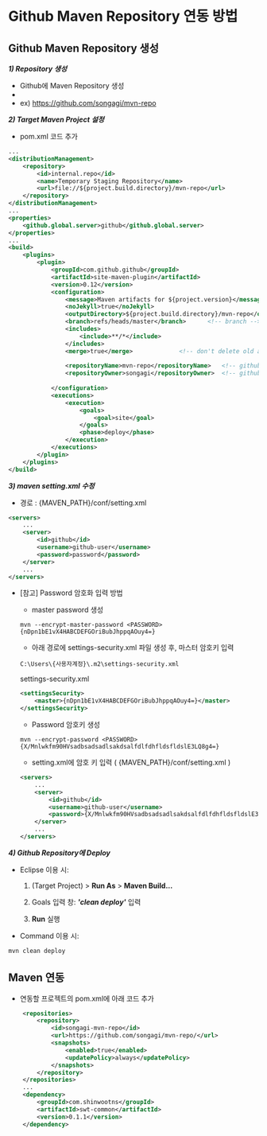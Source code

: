 # Github Maven Repository 연동 방법


## Github Maven Repository 생성

***1) Repository 생성***

- Github에 Maven Repository 생성 
- 
- ex) https://github.com/songagi/mvn-repo


***2) Target Maven Project 설정***

- pom.xml 코드 추가

```xml
...
<distributionManagement>
	<repository>
		<id>internal.repo</id>
		<name>Temporary Staging Repository</name>
		<url>file://${project.build.directory}/mvn-repo</url>
	</repository>
</distributionManagement>
...
<properties>
	<github.global.server>github</github.global.server>
</properties>
...
<build>
	<plugins>
		<plugin>
			<groupId>com.github.github</groupId>
			<artifactId>site-maven-plugin</artifactId>
			<version>0.12</version>
			<configuration>
				<message>Maven artifacts for ${project.version}</message>  <!-- git commit message -->
				<noJekyll>true</noJekyll>                                  <!-- disable webpage processing -->
				<outputDirectory>${project.build.directory}/mvn-repo</outputDirectory>
				<branch>refs/heads/master</branch>		<!-- branch -->
				<includes>
					<include>**/*</include>
				</includes>
				<merge>true</merge>				<!-- don't delete old artifacts -->
				
				<repositoryName>mvn-repo</repositoryName>	<!-- github repo name -->
				<repositoryOwner>songagi</repositoryOwner>	<!-- github username -->
				
			</configuration>
			<executions>
				<execution>
					<goals>
						<goal>site</goal>
					</goals>
					<phase>deploy</phase>
				</execution>
			</executions>
		</plugin>
	</plugins>
</build>
```


***3) maven setting.xml 수정***

- 경로 : {MAVEN_PATH}/conf/setting.xml

```xml
<servers>
   	...
	<server>
		<id>github</id>
		<username>github-user</username>
		<password>password</password>
	</server>
	...
</servers>
```

- [참고] Password 암호화 입력 방법

	- master password 생성
	```
	mvn --encrypt-master-password <PASSWORD>
	{nDpn1bE1vX4HABCDEFGOriBubJhppqAOuy4=}
	```

	- 아래 경로에 settings-security.xml 파일 생성 후, 마스터 암호키 입력
	```
	C:\Users\{사용자계정}\.m2\settings-security.xml
	```

	settings-security.xml
	```xml
	<settingsSecurity>  
		<master>{nDpn1bE1vX4HABCDEFGOriBubJhppqAOuy4=}</master>  
	</settingsSecurity> 
	```

	- Password 암호키 생성
	```
	mvn --encrypt-password <PASSWORD>
	{X/Mnlwkfm90HVsadbsadsadlsakdsalfdlfdhfldsfldslE3LQ8g4=}
	```

	- setting.xml에 암호 키 입력 ( {MAVEN_PATH}/conf/setting.xml )
	```xml
	<servers>
   		...
		<server>
			<id>github</id>
			<username>github-user</username>
			<password>{X/Mnlwkfm90HVsadbsadsadlsakdsalfdlfdhfldsfldslE3LQ8g4=}</password>
		</server>
		...
	</servers>
	```

***4) Github Repository에 Deploy***

- Eclipse 이용 시:

     1) (Target Project) > **Run As** > **Maven Build...**

     2) Goals 입력 창: ***'clean deploy'*** 입력

     3) **Run** 실행
 
- Command 이용 시:

```cmd
mvn clean deploy
```


## Maven 연동

- 연동할 프로젝트의 pom.xml에 아래 코드 추가

```xml
	<repositories>
		<repository>
			<id>songagi-mvn-repo</id>
			<url>https://github.com/songagi/mvn-repo/</url>
			<snapshots>
				<enabled>true</enabled>
				<updatePolicy>always</updatePolicy>
			</snapshots>
		</repository>
	</repositories>
	...
	<dependency>
		<groupId>com.shinwootns</groupId>
		<artifactId>swt-common</artifactId>
		<version>0.1.1</version>
	</dependency>
```
